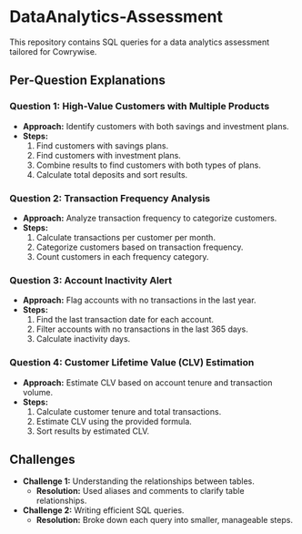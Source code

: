 # DataAnalytics-Assessment

This repository contains SQL queries for a data analytics assessment tailored for Cowrywise.

## Per-Question Explanations

### Question 1: High-Value Customers with Multiple Products
- **Approach:** Identify customers with both savings and investment plans.
- **Steps:**
  1. Find customers with savings plans.
  2. Find customers with investment plans.
  3. Combine results to find customers with both types of plans.
  4. Calculate total deposits and sort results.

### Question 2: Transaction Frequency Analysis
- **Approach:** Analyze transaction frequency to categorize customers.
- **Steps:**
  1. Calculate transactions per customer per month.
  2. Categorize customers based on transaction frequency.
  3. Count customers in each frequency category.

### Question 3: Account Inactivity Alert
- **Approach:** Flag accounts with no transactions in the last year.
- **Steps:**
  1. Find the last transaction date for each account.
  2. Filter accounts with no transactions in the last 365 days.
  3. Calculate inactivity days.

### Question 4: Customer Lifetime Value (CLV) Estimation
- **Approach:** Estimate CLV based on account tenure and transaction volume.
- **Steps:**
  1. Calculate customer tenure and total transactions.
  2. Estimate CLV using the provided formula.
  3. Sort results by estimated CLV.

## Challenges
- **Challenge 1:** Understanding the relationships between tables.
  - **Resolution:** Used aliases and comments to clarify table relationships.
- **Challenge 2:** Writing efficient SQL queries.
  - **Resolution:** Broke down each query into smaller, manageable steps.
